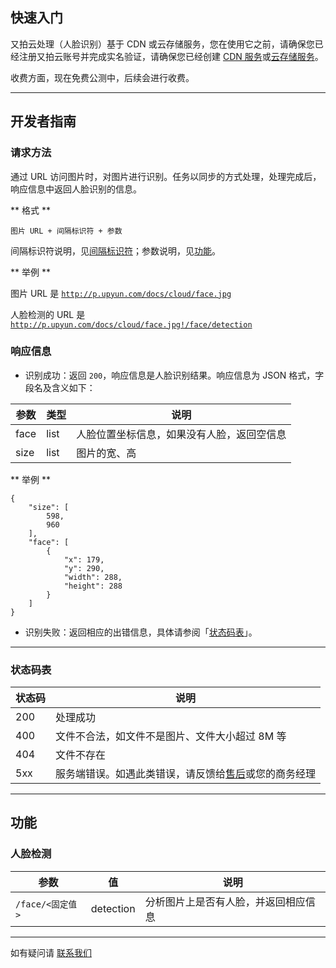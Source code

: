 ## 快速入门

又拍云处理（人脸识别）基于 CDN 或云存储服务，您在使用它之前，请确保您已经注册又拍云账号并完成实名验证，请确保您已经创建 [CDN 服务](/cdn/guide/)或[云存储服务](/api/quick_start/)。

收费方面，现在免费公测中，后续会进行收费。

---------

## 开发者指南

<a name="submit_task"></a>
### 请求方法

通过 URL 访问图片时，对图片进行识别。任务以同步的方式处理，处理完成后，响应信息中返回人脸识别的信息。

** 格式 **

```
图片 URL + 间隔标识符 + 参数
```

间隔标识符说明，见[间隔标识符](/cloud/image/#tag)；参数说明，见[功能](#function)。

** 举例 **

图片 URL 是 <a href="http://p.upyun.com/docs/cloud/face.jpg" target="_blank" title="查看">`http://p.upyun.com/docs/cloud/face.jpg`</a> 

人脸检测的 URL 是 <a href="http://p.upyun.com/docs/cloud/face.jpg!/face/detection" target="_blank" title="查看">`http://p.upyun.com/docs/cloud/face.jpg!/face/detection`</a>

### 响应信息

- 识别成功：返回 `200`，响应信息是人脸识别结果。响应信息为 JSON 格式，字段名及含义如下：

| 参数      	| 类型   	| 说明                                                      	|
|-----------|-----------|-----------------------------------------------------------|
| face   	| list 		| 人脸位置坐标信息，如果没有人脸，返回空信息   					|
| size   	| list 		| 图片的宽、高   	     										|

** 举例 **

```
{
    "size": [
        598,
        960
    ],
    "face": [
        {
            "x": 179,
            "y": 290,
            "width": 288,
            "height": 288
        }
    ]
}
```

- 识别失败：返回相应的出错信息，具体请参阅「[状态码表](#status)」。

---------

<a name="status"></a>
### 状态码表

| 状态码    		| 说明        							|
|---------------|---------------------------------------|
| 200         	| 处理成功    							|
| 400         	| 文件不合法，如文件不是图片、文件大小超过 8M 等	|
| 404         	| 文件不存在    							|
| 5xx         	| 服务端错误。如遇此类错误，请反馈给[售后](https://www.upyun.com/about_contact.html)或您的商务经理 |

---------

<a name="function"></a>
## 功能

### 人脸检测

| 参数       		| 值                		| 说明   		            		|
|-------------------|-----------------------|-----------------------------------|
| `/face/<固定值>` 	| detection             | 分析图片上是否有人脸，并返回相应信息 	|

---------

如有疑问请 [联系我们](https://www.upyun.com/about_contact.html)
